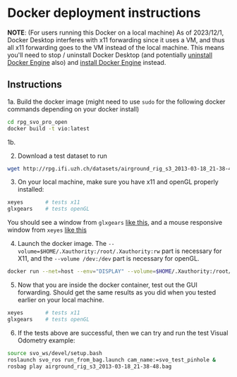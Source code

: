 # Docker deployment instructions

**NOTE**: (For users running this Docker on a local machine) As of 2023/12/1, Docker Desktop interferes with x11 forwarding since it uses a VM, and thus all x11 forwarding goes to the VM instead of the local machine. This means you'll need to stop / uninstall Docker Desktop (and potentially [uninstall Docker Engine](https://docs.docker.com/engine/install/ubuntu/#uninstall-docker-engine) also) and [install Docker Engine](https://docs.docker.com/engine/install/ubuntu/) instead.

## Instructions

1a. Build the docker image (might need to use `sudo` for the following docker commands depending on your docker install)
```sh
cd rpg_svo_pro_open
docker build -t vio:latest
```

1b. 

2. Download a test dataset to run
```sh
wget http://rpg.ifi.uzh.ch/datasets/airground_rig_s3_2013-03-18_21-38-48.bag
```

3. On your local machine, make sure you have x11 and openGL properly installed:
```sh
xeyes       # tests x11
glxgears    # tests openGL
```
You should see a window from `glxgears` [like this](http://www.subdude-site.com/WebPages_Local/RefInfo/Computer/Linux/LinuxPerformance/3Dperformance/decopics/glxgears_screenshot_306x326.jpg), and a mouse responsive window from `xeyes` [like this](https://blog.dhampir.no/wp-content/uploads/2012/02/xeyes.png)

4. Launch the docker image. The `--volume=$HOME/.Xauthority:/root/.Xauthority:rw` part is necessary for X11, and the `--volume /dev:/dev` part is necessary for openGL. 
```sh
docker run --net=host --env="DISPLAY" --volume=$HOME/.Xauthority:/root/.Xauthority:rw --volume /dev:/dev -it vio:latest
```

5. Now that you are inside the docker container, test out the GUI forwarding. Should get the same results as you did when you tested earlier on your local machine.
```sh
xeyes       # tests x11
glxgears    # tests openGL
```

6. If the tests above are successful, then we can try and run the test Visual Odometry example:
```sh
source svo_ws/devel/setup.bash
roslaunch svo_ros run_from_bag.launch cam_name:=svo_test_pinhole &
rosbag play airground_rig_s3_2013-03-18_21-38-48.bag
```
